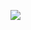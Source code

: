 ![](https://github.com/paulosantosneto/deep-learning-algorithms-from-scratch/blob/main/computer_vision/demonstration.gif)
